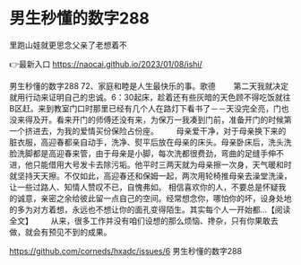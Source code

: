 # 男生秒懂的数字288
里跑山娃就更思念父亲了老想着不

👉最新入口 https://naocai.github.io/2023/01/08/ishi/

男生秒懂的数字288		72、家庭和睦是人生最快乐的事。歌德
　　第二天我就决定就用行动来证明自己的忠诚。6：30起床，趁着还有些灰暗的天色顾不得吃饭就往B区赶。来到教室门口时那里已经有几个人在路灯下看书了－－天没完全亮，门也没来得及开。看来开门的师傅还没有来，为保万一我凑到门前，准备开门的时候第一个挤进去，为我的爱情买份保险占份座。
　　母亲爱干净，对于母亲换下来的脏衣服，高迎春都亲自动手，洗净、熨平后放在母亲的床头。母亲卧床后，洗头洗脸洗脚都是高迎春来管，由于母亲是小脚，每次洗都很费劲，弯曲的足缝手伸不进，他只能借用大号发卡去除污垢。他平时三两天就为母亲擦一次身，天气暖和时就坚持天天擦。不仅如此，高迎春还和保姆一起，两次用轮椅推母亲去澡堂洗澡，让一些过路人、知情人赞叹不已，自愧弗如。
相信喜欢你的人，不要总是怀疑我的诚意，亲密之余给彼此留一点自己的空间。经常想念你，哪怕你的坏，设身处地的多为对方着想，永远也不想让你的面孔变得陌生。其实每个人一开始都...【阅读全文】
　　从来，很多工作并没有咱们设想的那么烦恼、搀杂，只有你果敢去做，就会有预见不到的成果。

https://github.com/corneds/hxadc/issues/6
男生秒懂的数字288
